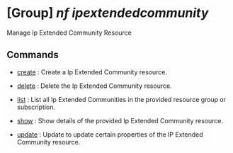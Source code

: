 # [Group] _nf ipextendedcommunity_

Manage Ip Extended Community Resource

## Commands

- [create](/Commands/nf/ipextendedcommunity/_create.md)
: Create a Ip Extended Community resource.

- [delete](/Commands/nf/ipextendedcommunity/_delete.md)
: Delete the Ip Extended Community resource.

- [list](/Commands/nf/ipextendedcommunity/_list.md)
: List all Ip Extended Communities in the provided resource group or subscription.

- [show](/Commands/nf/ipextendedcommunity/_show.md)
: Show details of the provided Ip Extended Community resource.

- [update](/Commands/nf/ipextendedcommunity/_update.md)
: Update to update certain properties of the IP Extended Community resource.
